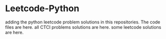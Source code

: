 # Leetcode-Python
adding the python leetcode problem solutions in this repositories. 
The code files are here.
all CTCI problems solutions are here.
some leetcode solutions are here.








































































































































































































































































































































































































































































































































































































































































































































































